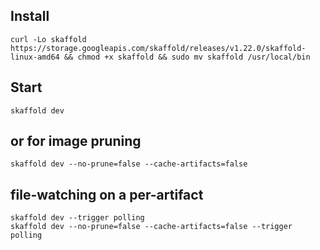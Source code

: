 ## Install
```
curl -Lo skaffold https://storage.googleapis.com/skaffold/releases/v1.22.0/skaffold-linux-amd64 && chmod +x skaffold && sudo mv skaffold /usr/local/bin
```

## Start
```
skaffold dev
```
## or for image pruning
```
skaffold dev --no-prune=false --cache-artifacts=false
```
## file-watching on a per-artifact
```
skaffold dev --trigger polling
skaffold dev --no-prune=false --cache-artifacts=false --trigger polling
```